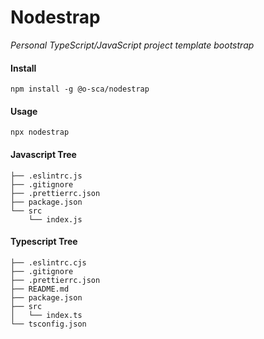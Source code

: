# Nodestrap

_Personal TypeScript/JavaScript project template bootstrap_

#### Install
```
npm install -g @o-sca/nodestrap
```

#### Usage
```
npx nodestrap
```

#### Javascript Tree
```
├── .eslintrc.js
├── .gitignore
├── .prettierrc.json
├── package.json
└── src
    └── index.js
```

#### Typescript Tree
```
├── .eslintrc.cjs
├── .gitignore
├── .prettierrc.json
├── README.md
├── package.json
├── src
│   └── index.ts
└── tsconfig.json
```

